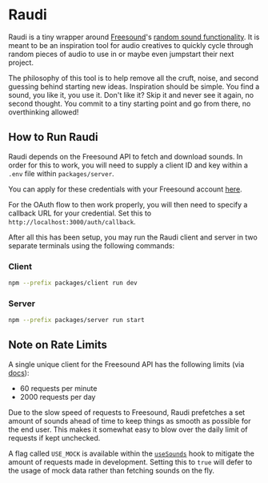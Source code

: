 # Raudi

Raudi is a tiny wrapper around [Freesound](https://freesound.org/)'s
[random sound functionality](https://freesound.org/browse/random/). It is meant to be an inspiration
tool for audio creatives to quickly cycle through random pieces of audio to use in or maybe even
jumpstart their next project.

The philosophy of this tool is to help remove all the cruft, noise, and second guessing behind
starting new ideas. Inspiration should be simple. You find a sound, you like it, you use it. Don't
like it? Skip it and never see it again, no second thought. You commit to a tiny starting point and
go from there, no overthinking allowed!

## How to Run Raudi

Raudi depends on the Freesound API to fetch and download sounds. In order for this to work, you will
need to supply a client ID and key within a `.env` file within `packages/server`.

You can apply for these credentials with your Freesound account
[here](https://freesound.org/apiv2/apply/).

For the OAuth flow to then work properly, you will then need to specify a callback URL for your
credential. Set this to `http://localhost:3000/auth/callback`.

After all this has been setup, you may run the Raudi client and server in two separate terminals
using the following commands:

### Client

```bash
npm --prefix packages/client run dev
```

### Server

```bash
npm --prefix packages/server run start
```

## Note on Rate Limits

A single unique client for the Freesound API has the following limits
(via [docs](https://freesound.org/docs/api/overview.html#throttling)):

- 60 requests per minute
- 2000 requests per day

Due to the slow speed of requests to Freesound, Raudi prefetches a set amount of sounds ahead of
time to keep things as smooth as possible for the end user. This makes it somewhat easy to blow over
the daily limit of requests if kept unchecked.

A flag called `USE_MOCK` is available within the
[`useSounds`](https://github.com/andrewjleung/raudi/blob/main/packages/client/src/hooks/useSounds.ts)
hook to mitigate the amount of requests made in development. Setting this to `true` will defer to
the usage of mock data rather than fetching sounds on the fly.
